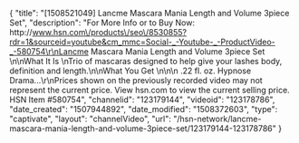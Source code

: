 {
    "title": "[1508521049] Lancme Mascara Mania Length and Volume 3piece Set",
    "description": "For More Info or to Buy Now: http:\/\/www.hsn.com\/products\/seo\/8530855?rdr=1&sourceid=youtube&cm_mmc=Social-_-Youtube-_-ProductVideo-_-580754\r\nLancme Mascara Mania Length and Volume 3piece Set \n\nWhat It Is \nTrio of mascaras designed to help give your lashes body, definition and length.\n\nWhat You Get \n\n\n    .22 fl. oz. Hypnose Drama...\r\nPrices shown on the previously recorded video may not represent the current price.  View hsn.com to view the current selling price. HSN Item #580754",
    "channelid": "123179144",
    "videoid": "123178786",
    "date_created": "1507944892",
    "date_modified": "1508372603",
    "type": "captivate",
    "layout": "channelVideo",
    "url": "\/hsn-network\/lancme-mascara-mania-length-and-volume-3piece-set\/123179144-123178786"
}